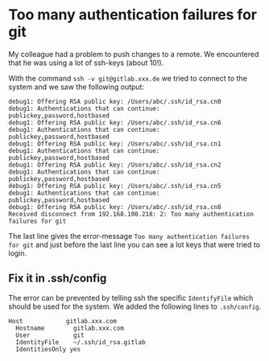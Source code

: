# Too many authentication failures for git

My colleague had a problem to push changes to a remote. We encountered that he was using a lot of ssh-keys (about 10!).
 
With the command `ssh -v git@gitlab.xxx.de` we tried to connect to the system and we saw the following output:

    debug1: Offering RSA public key: /Users/abc/.ssh/id_rsa.cn0
    debug1: Authentications that can continue: publickey,password,hostbased
    debug1: Offering RSA public key: /Users/abc/.ssh/id_rsa.cn6
    debug1: Authentications that can continue: publickey,password,hostbased
    debug1: Offering RSA public key: /Users/abc/.ssh/id_rsa.cn1
    debug1: Authentications that can continue: publickey,password,hostbased
    debug1: Offering RSA public key: /Users/abc/.ssh/id_rsa.cn2
    debug1: Authentications that can continue: publickey,password,hostbased
    debug1: Offering RSA public key: /Users/abc/.ssh/id_rsa.cn5
    debug1: Authentications that can continue: publickey,password,hostbased
    debug1: Offering RSA public key: /Users/abc/.ssh/id_rsa.cn8
    Received disconnect from 192.168.100.218: 2: Too many authentication failures for git
    
The last line gives the error-message `Too many authentication failures for git` and just before the last line you can see a lot keys that were tried to login.
 
## Fix it in .ssh/config

The error can be prevented by telling ssh the specific `IdentifyFile` which should be used for the system. We added the following lines to `.ssh/config`.

    Host            gitlab.xxx.com
      Hostname        gitlab.xxx.com
      User            git
      IdentityFile    ~/.ssh/id_rsa.gitlab
      IdentitiesOnly yes